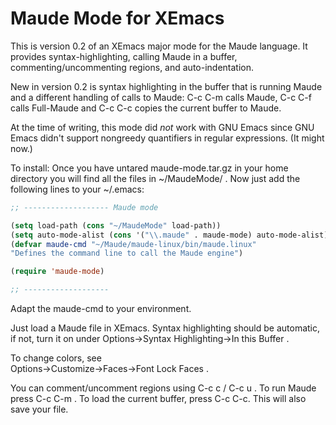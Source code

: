 # Maude Mode for XEmacs

This is version 0.2 of an XEmacs major mode for the Maude language. 
It provides syntax-highlighting, calling Maude in a buffer, 
commenting/uncommenting regions, and auto-indentation.

New in version 0.2 is syntax highlighting in the buffer
that is running Maude and a different handling of calls to Maude:
C-c C-m calls Maude,
C-c C-f calls Full-Maude and
C-c C-c copies the current buffer to Maude.


At the time of writing, this mode did *not* work with GNU Emacs since
GNU Emacs didn't support nongreedy quantifiers in regular expressions. (It might now.)

To install: Once you have untared maude-mode.tar.gz in your
home directory you will find all the files in ~/MaudeMode/ .
Now just add the following lines to your ~/.emacs:

```lisp
;; ------------------- Maude mode

(setq load-path (cons "~/MaudeMode" load-path))
(setq auto-mode-alist (cons '("\\.maude" . maude-mode) auto-mode-alist))
(defvar maude-cmd "~/Maude/maude-linux/bin/maude.linux"
"Defines the command line to call the Maude engine")

(require 'maude-mode)

;; -------------------
```

Adapt the maude-cmd to your environment.    

Just load a Maude file in XEmacs. Syntax highlighting should be 
automatic, if not, turn it on under 
Options->Syntax Highlighting->In this Buffer .

To change colors, see  
Options->Customize->Faces->Font Lock Faces .

You can comment/uncomment regions using C-c c / C-c u .
To run Maude press C-c C-m . To load the current buffer, 
press C-c C-c. This will also save your file. 



